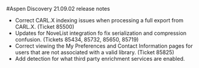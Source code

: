 #Aspen Discovery 21.09.02 release notes
- Correct CARL.X indexing issues when processing a full export from CARL.X. (Ticket 85500)
- Updates for NoveList integration fo fix serialization and compression confusion.  (Tickets 85434, 85732, 85650, 85719)
- Correct viewing the My Preferences and Contact Information pages for users that are not associated with a valid library. (Ticket 85825)  
- Add detection for what third party enrichment services are enabled. 
